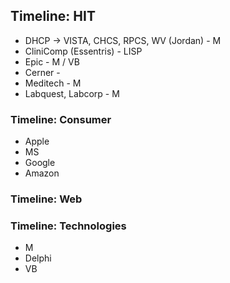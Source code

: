 
## Timeline:  HIT
* DHCP -> VISTA, CHCS, RPCS, WV (Jordan) - M
* CliniComp (Essentris) - LISP
* Epic - M / VB
* Cerner - 
* Meditech - M
* Labquest, Labcorp - M

### Timeline: Consumer
* Apple
* MS
* Google
* Amazon

### Timeline: Web


### Timeline: Technologies
* M
* Delphi
* VB
